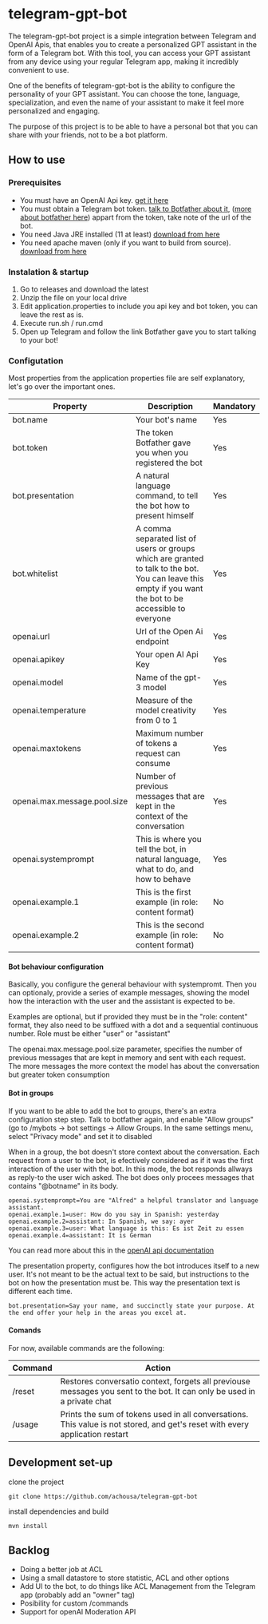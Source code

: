 # telegram-gpt-bot

The telegram-gpt-bot project is a simple integration between Telegram and OpenAI Apis, that enables you to create a personalized GPT assistant in the form of a Telegram bot. With this tool, you can access your GPT assistant from any device using your regular Telegram app, making it incredibly convenient to use.

One of the benefits of telegram-gpt-bot is the ability to configure the personality of your GPT assistant. You can choose the tone, language, specialization, and even the name of your assistant to make it feel more personalized and engaging.

The purpose of this project is to be able to have a personal bot that you can share with your friends, not to be a bot platform.

## How to use

### Prerequisites

- You must have an OpenAI Api key. [get it here](https://platform.openai.com)
- You must obtain a Telegram bot token. [talk to Botfather about it](https://t.me/botfather), ([more about botfather here](https://t.me/botfather)) appart from the token, take note of the url of the bot.
- You need Java JRE installed (11 at least) [download from here](https://adoptium.net/es/installation/#x64_win-jre)
- You need apache maven (only if you want to build from source). [download from here](https://maven.apache.org/download.cgi)

### Instalation & startup

1. Go to releases and download the latest
2. Unzip the file on your local drive
3. Edit application.properties to include you api key and bot token, you can leave the rest as is.
4. Execute run.sh / run.cmd
5. Open up Telegram and follow the link Botfather gave you to start talking to your bot!

### Configutation

Most properties from the application properties file are self explanatory, let's go over the important ones.

| Property | Description | Mandatory |
| ----------- | ----------- | -------- |
| bot.name | Your bot's name |   Yes   |
| bot.token | The token Botfather gave you when you registered the bot |   Yes   |
| bot.presentation | A natural language command, to tell the bot how to present himself |   Yes   |
| bot.whitelist | A comma separated list of users or groups which are granted to talk to the bot. You can leave this empty if you want the bot to be accessible to everyone |   Yes   |
| openai.url | Url of the Open Ai endpoint |   Yes   |
| openai.apikey | Your open AI Api Key |   Yes   |
| openai.model | Name of the gpt-3 model |   Yes   |
| openai.temperature | Measure of the model creativity from 0 to 1 |   Yes   |
| openai.maxtokens | Maximum number of tokens a request can consume |   Yes   |
| openai.max.message.pool.size | Number of previous messages that are kept in the context of the conversation |   Yes   |
| openai.systemprompt | This is where you tell the bot, in natural language, what to do, and how to behave |   Yes   |
| openai.example.1 | This is the first example (in role: content format) |   No   |
| openai.example.2 | This is the second example (in role: content format) |   No   |

#### Bot behaviour configuration

Basically, you configure the general behaviour with systempromt. Then you can optionaly, provide a series of example messages, showing the model how the interaction with the user and the assistant is expected to be.

Examples are optional, but if provided they must be in the "role: content" format, they also need to be suffixed with a dot and a sequential continuous number. Role must be either "user" or "assistant"

The openai.max.message.pool.size parameter, specifies the number of previous messages that are kept in memory and sent with each request. The more messages the more context the model has about the conversation but greater token consumption

#### Bot in groups

If you want to be able to add the bot to groups, there's an extra configuration step step. Talk to botfather again, and enable "Allow groups" (go to /mybots -> bot settings -> Allow Groups. In the same settings menu, select "Privacy mode" and set it to disabled

When in a group, the bot doesn't store context about the conversation. Each request from a user to the bot, is efectively considered as if it was the first interaction of the user with the bot. In this mode, the bot responds allways as reply-to the user wich asked. The bot does only procees messages that contains "@botname" in its body.


```
openai.systemprompt=You are "Alfred" a helpful translator and language assistant.
openai.example.1=user: How do you say in Spanish: yesterday
openai.example.2=assistant: In Spanish, we say: ayer
openai.example.3=user: What language is this: Es ist Zeit zu essen
openai.example.4=assistant: It is German
```

You can read more about this in the [openAI api documentation](https://platform.openai.com/docs/guides/chat/introduction)

The presentation property, configures how the bot introduces itself to a new user. It's not meant to be the actual text to be said, but instructions to the bot on how the presentation must be. This way the presentation text is different each time.

```
bot.presentation=Say your name, and succinctly state your purpose. At the end offer your help in the areas you excel at.
```

#### Comands

For now, available commands are the following:

| Command | Action |
| ----------- | ----------- |
| /reset | Restores conversatio context, forgets all previouse messages you sent to the bot. It can only be used in a private chat |
| /usage | Prints the sum of tokens used in all conversations. This value is not stored, and get's reset with every application restart |

## Development set-up

clone the project

`git clone https://github.com/achousa/telegram-gpt-bot`

install dependencies and build

`mvn install`

## Backlog

- Doing a better job at ACL
- Using a small datastore to store statistic, ACL and other options
- Add UI to the bot, to do things like ACL Management from the Telegram app (probably add an "owner" tag)
- Posibility for custom /commands
- Support for openAI Moderation API
